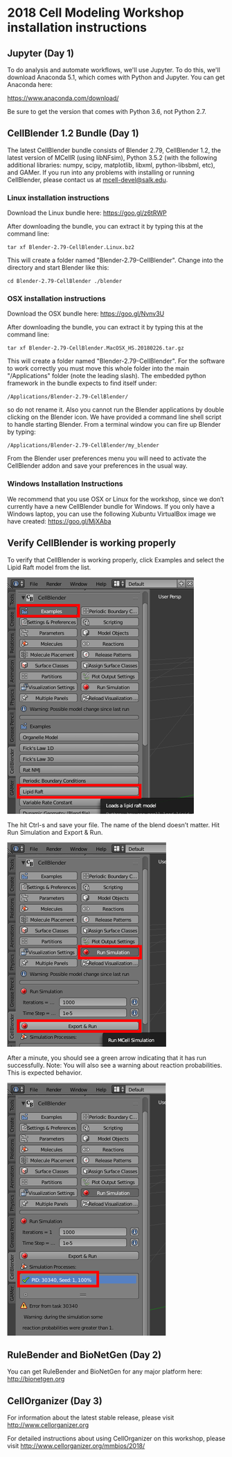 # 2018 Cell Modeling Workshop installation instructions

## Jupyter (Day 1)

To do analysis and automate workflows, we'll use Jupyter. To do this, we'll
download Anaconda 5.1, which comes with Python and Jupyter. You can get
Anaconda here:

https://www.anaconda.com/download/

Be sure to get the version that comes with Python 3.6, not Python 2.7.

## CellBlender 1.2 Bundle (Day 1)

The latest CellBlender bundle consists of Blender 2.79, CellBlender 1.2, the
latest version of MCellR (using libNFsim), Python 3.5.2 (with the following
additional libraries: numpy, scipy, matplotlib, libxml, python-libsbml, etc),
and GAMer. If you run into any problems with installing or running CellBlender,
please contact us at mcell-devel@salk.edu.

### Linux installation instructions

Download the Linux bundle here: https://goo.gl/z6tRWP

After downloading the bundle, you can extract it by typing this at the command
line:

    tar xf Blender-2.79-CellBlender.Linux.bz2

This will create a folder named "Blender-2.79-CellBlender". Change into the
directory and start Blender like this:

    cd Blender-2.79-CellBlender ./blender

### OSX installation instructions

Download the OSX bundle here: https://goo.gl/Nvnv3U

After downloading the bundle, you can extract it by typing this at the command
line:

    tar xf Blender-2.79-CellBlender.MacOSX_HS.20180226.tar.gz

This will create a folder named "Blender-2.79-CellBlender". For the software to
work correctly you must move this whole folder into the main "/Applications"
folder (note the leading slash).  The embedded python framework in the bundle
expects to find itself under:
 
    /Applications/Blender-2.79-CellBlender/

so do not rename it. Also you cannot run the Blender applications by double
clicking on the Blender icon. We have provided a command line shell script to
handle starting Blender. From a terminal window you can fire up Blender by
typing:

    /Applications/Blender-2.79-CellBlender/my_blender

From the Blender user preferences menu you will need to activate the
CellBlender addon and save your preferences in the usual way.

### Windows Installation Instructions

We recommend that you use OSX or Linux for the workshop, since we don’t
currently have a new CellBlender bundle for Windows. If you only have a Windows
laptop, you can use the following Xubuntu VirtualBox image we have created:
https://goo.gl/MjXAba

## Verify CellBlender is working properly

To verify that CellBlender is working properly, click Examples and select the
Lipid Raft model from the list.

![Examples](./1.png)

The hit Ctrl-s and save your file. The name of the blend doesn’t matter. Hit
Run Simulation and Export & Run. 

![Run Simulation](./2.png)


After a minute, you should see a green arrow indicating that it has run
successfully. Note: You will also see a warning about reaction probabilities.
This is expected behavior.

![Check results](./3.png)


## RuleBender and BioNetGen (Day 2)

You can get RuleBender and BioNetGen for any major platform here:
http://bionetgen.org 

## CellOrganizer (Day 3)

For information about the latest stable release, please visit
http://www.cellorganizer.org

For detailed instructions about using CellOrganizer on this workshop, please
visit http://www.cellorganizer.org/mmbios/2018/ 

